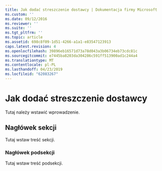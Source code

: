 ```yaml
---
title: Jak dodać streszczenie dostawcy | Dokumentacja firmy Microsoft
ms.custom: ''
ms.date: 09/12/2016
ms.reviewer: ''
ms.suite: ''
ms.tgt_pltfrm: ''
ms.topic: article
ms.assetid: 698c8f09-1d51-4266-a1a1-e83547123913
caps.latest.revision: 4
ms.openlocfilehash: 39896eb16571d73a78d043a3b06734eb73cdc81c
ms.sourcegitcommit: e7445ba8203da304286c591ff513900ad1c244a4
ms.translationtype: MT
ms.contentlocale: pl-PL
ms.lasthandoff: 04/23/2019
ms.locfileid: "62083267"
---
```

# <a name="how-to-add-the-provider-synopsis"></a>Jak dodać streszczenie dostawcy
Tutaj należy wstawić wprowadzenie.

## <a name="section-heading"></a>Nagłówek sekcji
 Tutaj wstaw treść sekcji.

### <a name="subsection-heading"></a>Nagłówek podsekcji
 Tutaj wstaw treść podsekcji.
